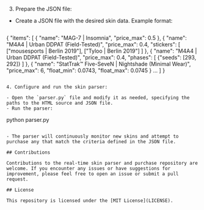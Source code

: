 
3. Prepare the JSON file:

- Create a JSON file with the desired skin data. Example format:

  ```json
 {
    "items": [
        {
            "name": "MAG-7 | Insomnia",
            "price_max": 0.5
        },
        {
            "name": "M4A4 | Urban DDPAT (Field-Tested)",
            "price_max": 0.4,
            "stickers": [
                ["mousesports | Berlin 2019"],
                ["Tyloo | Berlin 2019"]
            ]
        },
        {
            "name": "M4A4 | Urban DDPAT (Field-Tested)",
            "price_max": 0.4,
            "phases": [
                {"seeds": [293, 292]}
            ]
        },
        {
            "name": "StatTrak™ Five-SeveN | Nightshade (Minimal Wear)",
            "price_max": 6,
            "float_min": 0.0743,
            "float_max": 0.0745
        }
        ...
    ]
}
  ```

4. Configure and run the skin parser:

- Open the `parser.py` file and modify it as needed, specifying the paths to the HTML source and JSON file.
- Run the parser:

  ```
  python parser.py
  ```

- The parser will continuously monitor new skins and attempt to purchase any that match the criteria defined in the JSON file.

## Contributions

Contributions to the real-time skin parser and purchase repository are welcome. If you encounter any issues or have suggestions for improvement, please feel free to open an issue or submit a pull request.

## License

This repository is licensed under the [MIT License](LICENSE).
